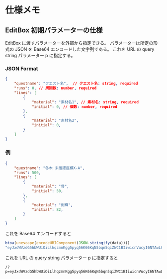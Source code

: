# 仕様メモ

## EditBox 初期パラメーターの仕様

EditBox に渡すパラメーターを外部から指定できる。
パラメーターは所定の形式の JSON を Base64 エンコードした文字列である。
これを URL の query string パラメーター p に指定する。

### JSON Format

```json
{
    "questname": "クエスト名",  // クエスト名: string, required
    "runs": 0, // 周回数: number, required
    "lines": [
        {
            "material": "素材名1", // 素材名: string, required
            "initial": 0, // 個数: number, required
        },
        {
            "material": "素材名2",
            "initial": 0,
        }
    ]
}
```

### 例

```json
{
    "questname": "冬木 未確認座標X-A",
    "runs": 500,
    "lines": [
        {
            "material": "骨",
            "initial": 50,
        },
        {
            "material": "剣輝",
            "initial": 82,
        }
    ]
}
```

これを Base64 エンコードすると

```js
btoa(unescape(encodeURIComponent(JSON.stringify(data))))
"eyJxdWVzdG5hbWUiOiLlhqzmnKgg5pyq56K66KqN5bqn5qiZWC1BIiwicnVucyI6NTAwLCJsaW5lcyI6W3sibWF0ZXJpYWwiOiLpqqgiLCJpbml0aWFsIjo1MH0seyJtYXRlcmlhbCI6IuWJo+i8nSIsImluaXRpYWwiOjgyfV19"
```

これを URL の query string パラメーター p に指定すると

```
/?p=eyJxdWVzdG5hbWUiOiLlhqzmnKgg5pyq56K66KqN5bqn5qiZWC1BIiwicnVucyI6NTAwLCJsaW5lcyI6W3sibWF0ZXJpYWwiOiLpqqgiLCJpbml0aWFsIjo1MH0seyJtYXRlcmlhbCI6IuWJo+i8nSIsImluaXRpYWwiOjgyfV19
```
